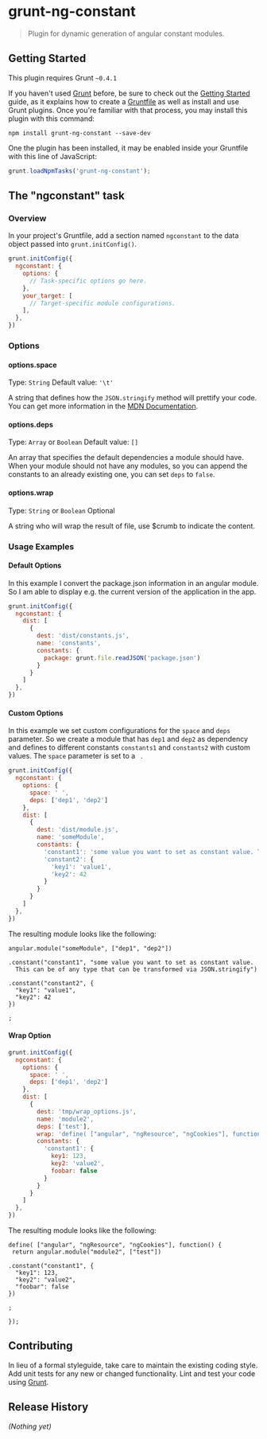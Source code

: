 # grunt-ng-constant

> Plugin for dynamic generation of angular constant modules.

## Getting Started
This plugin requires Grunt `~0.4.1`

If you haven't used [Grunt](http://gruntjs.com/) before, be sure to check out the [Getting Started](http://gruntjs.com/getting-started) guide, as it explains how to create a [Gruntfile](http://gruntjs.com/sample-gruntfile) as well as install and use Grunt plugins. Once you're familiar with that process, you may install this plugin with this command:

```shell
npm install grunt-ng-constant --save-dev
```

One the plugin has been installed, it may be enabled inside your Gruntfile with this line of JavaScript:

```js
grunt.loadNpmTasks('grunt-ng-constant');
```

## The "ngconstant" task

### Overview
In your project's Gruntfile, add a section named `ngconstant` to the data object passed into `grunt.initConfig()`.

```js
grunt.initConfig({
  ngconstant: {
    options: {
      // Task-specific options go here.
    },
    your_target: [
      // Target-specific module configurations.
    ],
  },
})
```

### Options

#### options.space
Type: `String`
Default value: `'\t'`

A string that defines how the `JSON.stringify` method will prettify your code. You can get more information in the [MDN Documentation](https://developer.mozilla.org/en-US/docs/JavaScript/Reference/Global_Objects/JSON/stringify).

#### options.deps
Type: `Array` or `Boolean`
Default value: `[]`

An array that specifies the default dependencies a module should have. When your module should not have any modules, so you can append the constants to an already existing one, you can set `deps` to `false`.

#### options.wrap
Type: `String` or `Boolean`
Optional

A string who will wrap the result of file, use $crumb to indicate the content.


### Usage Examples

#### Default Options
In this example I convert the package.json information in an angular module. So I am able to display e.g. the current version of the application in the app.

```js
grunt.initConfig({
  ngconstant: {
    dist: [
      {
        dest: 'dist/constants.js',
        name: 'constants',
        constants: {
          package: grunt.file.readJSON('package.json')
        }
      }
    ]
  },
})
```

#### Custom Options
In this example we set custom configurations for the `space` and `deps` parameter. So we create a module that has `dep1` and `dep2` as dependency and defines to different constants `constants1` and `constants2` with custom values. The `space` parameter is set to a ` `.

```js
grunt.initConfig({
  ngconstant: {
    options: {
      space: ' ',
      deps: ['dep1', 'dep2']
    },
    dist: [
      {
        dest: 'dist/module.js',
        name: 'someModule',
        constants: {
          'constant1': 'some value you want to set as constant value. This can be of any type that can be transformed via JSON.stringify',
          'constant2': {
            'key1': 'value1',
            'key2': 42
          }
        }
      }
    ]
  },
})
```

The resulting module looks like the following:

```
angular.module("someModule", ["dep1", "dep2"])

.constant("constant1", "some value you want to set as constant value.
  This can be of any type that can be transformed via JSON.stringify")

.constant("constant2", {
  "key1": "value1",
  "key2": 42
})

;
```

#### Wrap Option

```js
grunt.initConfig({
  ngconstant: {
    options: {
      space: ' ',
      deps: ['dep1', 'dep2']
    },
    dist: [
      {
        dest: 'tmp/wrap_options.js',
        name: 'module2',
        deps: ['test'],
        wrap: 'define( ["angular", "ngResource", "ngCookies"], function() { \n return $crumb \n\n});',
        constants: {
          'constant1': {
            key1: 123,
            key2: 'value2',
            foobar: false
          }
        }
      }
    ]
  },
})
```
The resulting module looks like the following:

```
define( ["angular", "ngResource", "ngCookies"], function() { 
 return angular.module("module2", ["test"])

.constant("constant1", {
  "key1": 123,
  "key2": "value2",
  "foobar": false
})

; 

});
```
## Contributing
In lieu of a formal styleguide, take care to maintain the existing coding style. Add unit tests for any new or changed functionality. Lint and test your code using [Grunt](http://gruntjs.com/).

## Release History
_(Nothing yet)_
